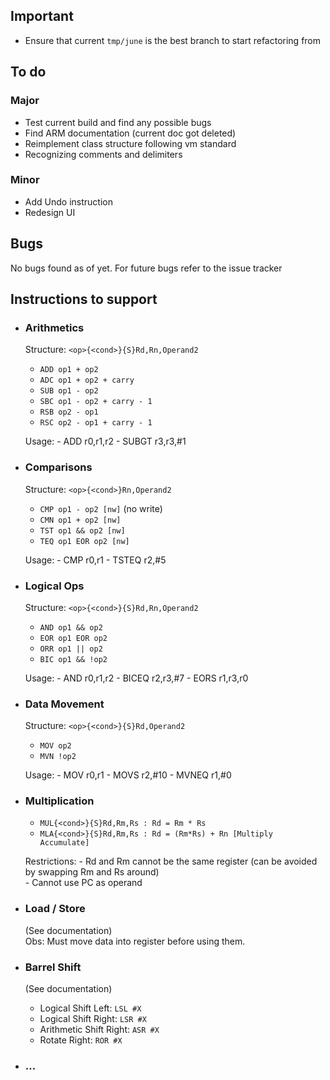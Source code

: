 ## Important
- Ensure that current `tmp/june` is the best branch to start refactoring from

## To do
### Major
- Test current build and find any possible bugs
- Find ARM documentation (current doc got deleted)
- Reimplement class structure following vm standard
- Recognizing comments and delimiters  

### Minor
- Add Undo instruction
- Redesign UI

## Bugs
No bugs found as of yet. For future bugs refer to the issue tracker

## Instructions to support
- ### Arithmetics
    Structure: `<op>{<cond>}{S}Rd,Rn,Operand2`  
    * `ADD op1 + op2`
    * `ADC op1 + op2 + carry`
    * `SUB op1 - op2`
    * `SBC op1 - op2 + carry - 1`
    * `RSB op2 - op1`
    * `RSC op2 - op1 + carry - 1`  
    
    Usage:
        - ADD r0,r1,r2
        - SUBGT r3,r3,#1
    
- ### Comparisons 
    Structure:  `<op>{<cond>}Rn,Operand2`
    - `CMP op1 - op2 [nw]` (no write)
    - `CMN op1 + op2 [nw]`
    - `TST op1 && op2 [nw]`
    - `TEQ op1 EOR op2 [nw]`
    
    Usage:
        - CMP r0,r1
        - TSTEQ r2,#5
- ### Logical Ops
    Structure:  `<op>{<cond>}{S}Rd,Rn,Operand2`
    - `AND op1 && op2`
    - `EOR op1 EOR op2`
    - `ORR op1 || op2`
    - `BIC op1 && !op2`
    
    Usage:
        - AND r0,r1,r2
        - BICEQ r2,r3,#7 
        - EORS r1,r3,r0

- ### Data Movement
     Structure: `<op>{<cond>}{S}Rd,Operand2`
     - `MOV op2`
     - `MVN !op2`
  
     Usage:
         - MOV r0,r1
         - MOVS r2,#10
         - MVNEQ r1,#0
                  
- ### Multiplication
    * `MUL{<cond>}{S}Rd,Rm,Rs : Rd = Rm * Rs`
    * `MLA{<cond>}{S}Rd,Rm,Rs : Rd = (Rm*Rs) + Rn [Multiply Accumulate]`
    
    Restrictions: 
        - Rd and Rm cannot be the same register (can be avoided by swapping Rm and Rs around)  
        - Cannot use PC as operand
- ### Load / Store
    (See documentation)  
    Obs: Must move data into register before using them.
    
- ### Barrel Shift
    (See documentation)  
    - Logical Shift Left: `LSL #X`
    - Logical Shift Right: `LSR #X`
    - Arithmetic Shift Right: `ASR #X`
    - Rotate Right: `ROR #X`
    
- ### ...




